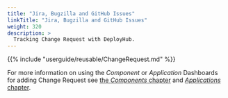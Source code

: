 ```yaml
---
title: "Jira, Bugzilla and GitHub Issues"
linkTitle: "Jira, Bugzilla and GitHub Issues"
weight: 320
description: >
  Tracking Change Request with DeployHub.
---
```


{{% include "userguide/reusable/ChangeRequest.md" %}}

For more information on using the _Component_ or _Application_ Dashboards for adding Change Request see [the _Components_ chapter](/userguide/2-define-components/) and [_Applications_ chapter](/userguide/2-defining-applications/).

